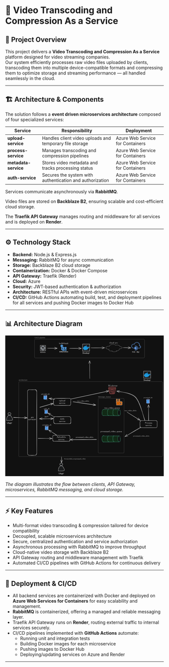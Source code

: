 # 🎥 Video Transcoding and Compression As a Service

## 🚀 Project Overview

This project delivers a **Video Transcoding and Compression As a Service** platform designed for video streaming companies.  
Our system efficiently processes raw video files uploaded by clients, transcoding them into multiple device-compatible formats and compressing them to optimize storage and streaming performance — all handled seamlessly in the cloud.

---

## 🏗️ Architecture & Components

The solution follows a **event driven microservices architecture** composed of four specialized services:

| Service             | Responsibility                                               | Deployment                          |
|---------------------|--------------------------------------------------------------|-----------------------------------|
| **upload-service**   | Handles client video uploads and temporary file storage      | Azure Web Service for Containers   |
| **process-service**  | Manages transcoding and compression pipelines                 | Azure Web Service for Containers   |
| **metadata-service** | Stores video metadata and tracks processing status           | Azure Web Service for Containers   |
| **auth-service**     | Secures the system with authentication and authorization     | Azure Web Service for Containers  |

Services communicate asynchronously via **RabbitMQ**.

Video files are stored on **Backblaze B2**, ensuring scalable and cost-efficient cloud storage.

The **Traefik API Gateway** manages routing and middleware for all services and is deployed on **Render**.

---

## ⚙️ Technology Stack

- **Backend:** Node.js & Express.js  
- **Messaging:** RabbitMQ for async communication  
- **Storage:** Backblaze B2 cloud storage  
- **Containerization:** Docker & Docker Compose  
- **API Gateway:** Traefik (Render)
- **Cloud:** Azure 
- **Security:** JWT-based authentication & authorization  
- **Architecture:** RESTful APIs with event-driven microservices  
- **CI/CD:** GitHub Actions automating build, test, and deployment pipelines for all services and pushing Docker images to Docker Hub

---

## 📊 Architecture Diagram

![Architecture Diagram](./images/transcodex.png)

*The diagram illustrates the flow between clients, API Gateway, microservices, RabbitMQ messaging, and cloud storage.*

---

## ⚡ Key Features

- Multi-format video transcoding & compression tailored for device compatibility  
- Decoupled, scalable microservices architecture  
- Secure, centralized authentication and service authorization  
- Asynchronous processing with RabbitMQ to improve throughput  
- Cloud-native video storage with Backblaze B2  
- API Gateway routing and middleware management with Traefik  
- Automated CI/CD pipelines with GitHub Actions for continuous delivery

---

## 🚀 Deployment & CI/CD

- All backend services are containerized with Docker and deployed on **Azure Web Services for Containers** for easy scalability and management.  
- **RabbitMQ** is containerized, offering a managed and reliable messaging layer.  
- Traefik API Gateway runs on **Render**, routing external traffic to internal services securely.  
- CI/CD pipelines implemented with **GitHub Actions** automate:  
  - Running unit and integration tests  
  - Building Docker images for each microservice  
  - Pushing images to Docker Hub  
  - Deploying/updating services on Azure and Render  

---

